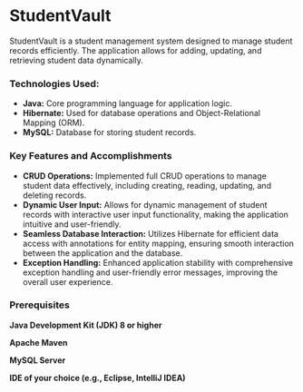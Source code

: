 # StudentVault
StudentVault is a student management system designed to manage student records efficiently. The application allows for adding, updating, and retrieving student data dynamically.

### Technologies Used:

- **Java:** Core programming language for application logic.
- **Hibernate:** Used for database operations and Object-Relational Mapping (ORM).
- **MySQL:** Database for storing student records.

### Key Features and Accomplishments

- **CRUD Operations:** Implemented full CRUD operations to manage student data effectively, including creating, reading, updating, and deleting records.
- **Dynamic User Input:** Allows for dynamic management of student records with interactive user input functionality, making the application intuitive and user-friendly.
- **Seamless Database Interaction:** Utilizes Hibernate for efficient data access with annotations for entity mapping, ensuring smooth interaction between the application and the database.
- **Exception Handling:** Enhanced application stability with comprehensive exception handling and user-friendly error messages, improving the overall user experience.

### Prerequisites

**Java Development Kit (JDK) 8 or higher**

**Apache Maven**

**MySQL Server**

**IDE of your choice (e.g., Eclipse, IntelliJ IDEA)**
